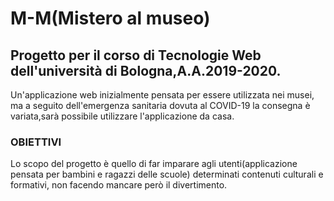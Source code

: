 # M-M(Mistero al museo)
## Progetto per il corso di Tecnologie Web dell'università di Bologna,A.A.2019-2020.

Un'applicazione web inizialmente pensata per essere utilizzata nei musei, ma a seguito dell'emergenza sanitaria dovuta al COVID-19 la consegna è variata,sarà possibile utilizzare l'applicazione da casa.

### OBIETTIVI
Lo scopo del progetto è quello di far imparare agli utenti(applicazione pensata per bambini e ragazzi delle scuole) determinati contenuti culturali e formativi, non facendo mancare però il divertimento. 
